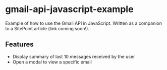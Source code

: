 # gmail-api-javascript-example

Example of how to use the Gmail API in JavaScript. Written as a companion to a SitePoint article (link coming soon!).

## Features

- Display summary of last 10 messages received by the user
- Open a modal to view a specific email
